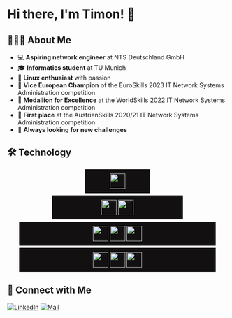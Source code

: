 # Hi there, I'm Timon! 👋

## 👨🏻‍💻 About Me

- 💻 **Aspiring network engineer** at NTS Deutschland GmbH
- 🎓 **Informatics student** at TU Munich
- 🐧 **Linux enthusiast** with passion
- 🥈 **Vice European Champion** of the EuroSkills 2023 IT Network Systems Administration competition
- 🏅 **Medallion for Excellence** at the WorldSkills 2022 IT Network Systems Administration competition
- 🥇 **First place** at the AustrianSkills 2020/21 IT Network Systems Administration competition
- 🌱 **Always looking for new challenges**

## 🛠 Technology

<div align="center" style="line-height: 0">
  <div align="center" style="background-color: #121011; width: 150px; padding: 10px; margin-bottom: 5px; box-sizing: border-box;">
    <img alt="Cisco" src="https://img.shields.io/badge/Cisco-121011?style=for-the-badge&logo=cisco" height="35" />
  </div>
  
  <div align="center" style="background-color: #121011; width: 300px; padding: 10px; margin-bottom: 5px; box-sizing: border-box;">
    <img alt="Linux" src="https://img.shields.io/badge/Linux-121011?style=for-the-badge" height="35" />
    <img alt="Windows" src="https://img.shields.io/badge/Windows-121011?style=for-the-badge" height="35" />
  </div>
  
  <div align="center" style="background-color: #121011; width: 450px; padding: 10px; margin-bottom: 5px; box-sizing: border-box;">
    <img alt="Python" src="https://img.shields.io/badge/Python-121011?style=for-the-badge&logo=python" height="35" />
    <img alt="Java" src="https://img.shields.io/badge/Java-121011?style=for-the-badge&logo=oracle" height="35" />
    <img alt="C" src="https://img.shields.io/badge/Language-121011?style=for-the-badge&logo=C" height="35" />
  </div>
  
  <div align="center" style="background-color: #121011; width: 450px; padding: 10px; margin-bottom: 5px; box-sizing: border-box;">
    <img alt="Ansible" src="https://img.shields.io/badge/Ansible-121011?style=for-the-badge&logo=ansible" height="35" />
    <img alt="Shell" src="https://img.shields.io/badge/Shell-121011?style=for-the-badge&logo=gnu-bash" height="35" />
    <img alt="VMware" src="https://img.shields.io/badge/VMware-121011?style=for-the-badge&logo=vmware" height="35" />
  </div>
</div>

## 🤝 Connect with Me

[![LinkedIn](https://img.shields.io/badge/LinkedIn-121011?style=for-the-badge&logo=linkedin&logoColor=0A66C2)](https://www.linkedin.com/in/timon-schwarz/)
[![Mail](https://img.shields.io/badge/Mail-121011?style=for-the-badge&logo=gmail&logoColor=EA4335)](mailto:contact@timonschwarz.com)
